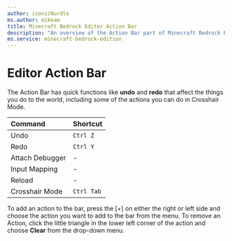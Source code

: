 ```yaml
---
author: iconicNurdle
ms.author: mikeam
title: Minecraft Bedrock Editor Action Bar
description: "An overview of the Action Bar part of Minecraft Bedrock Editor"
ms.service: minecraft-bedrock-edition
---
```


# Editor Action Bar

The Action Bar has quick functions like **undo** and **redo** that affect the things you do to the world, including some of the actions you can do in Crosshair Mode.

|Command |Shortcut |
|:-------|:-------|
| Undo | `Ctrl Z` |
| Redo | `Ctrl Y` |
| Attach Debugger | - |
| Input Mapping | - |
| Reload | - |
| Crosshair Mode| `Ctrl Tab` |


To add an action to the bar, press the [+] on either the right or left side and choose the action you want to add to the bar from the menu.
To remove an Action, click the little triangle in the lower left corner of the action and choose **Clear** from the drop-down menu.
